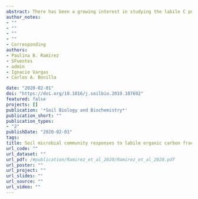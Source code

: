 ```yaml
---
abstract: There has been a growing interest in studying the labile C pool in order to promote the sequestration and stabilization of soil organic carbon (SOC). Although labile SOC fractions have emerged as standardized indicators because of their potential to detect early SOC trends over time, the relationships between microbial attributes and labile SOC remains poorly understood. In this study, we explored the influence of labile SOC fractions on the topsoil bacteria-archaea community across 28 sites with different land use, climate aridity, and soil types across a wide range of SOC content (0.6–12%) in central Chile. We applied Illumina sequencing to the 16S rRNA to examine shifts in the diversity and composition of these soil microbial communities. Additionally, labile SOC fractions such as the permanganate oxidizable carbon (POXC) and light fraction organic matter (LFOM), along with the soil physicochemical properties were analyzed. The results demonstrated that among all of the environmental factors tested, the pH, POXC/SOC ratio and LFOM were key drivers of microbial community structure (*beta*-diversity). The *alpha*-diversity metrics exhibited a decreasing trend when aridity increased, and community structure was found to vary, with high POXC/SOC in sites associated with drier conditions. In addition, POXC/SOC ratios and LFOM were clearly related to shifts in the relative abundances of specific taxonomic groups at genera level. When there was high POXC/SOC and low LFOM content, members of Bacteroidetes (Adhaeribacter, Flavisolibacter, and Niastella), Proteobacteria (Skermanella, Ramlibacter, and Sphingomonas), and Archaea (Thaumarchaeota) were found to be the most dominant groups; however, the microbial taxa responded differently to both labile C fraction types. These results have implications for understanding how labile C content can potentially be used to predict shifts in the microbial community, thus facilitating the development of predictive ecosystem models, as well as early warning indicators for soil degradation.
author_notes:
- ""
- ""
- ""
- ""
- Corresponding
authors:
- Paulina B. Ramírez
- SFuentes
- admin
- Ignacio Vargas
- Carlos A. Bonilla

date: "2020-02-01"
doi: "https://doi.org/10.1016/j.soilbio.2019.107692"
featured: false
projects: []
publication: '*Soil Biology and Biochemistry*'
publication_short: ""
publication_types:
- "2"
publishDate: "2020-02-01"
tags:
title: Soil microbial community responses to labile organic carbon fractions in relation to soil type and land use along a climate gradient
url_code: ""
url_dataset: ""
url_pdf: /#publication/Ramirez_et_al_2020/Ramirez_et_al_2020.pdf
url_poster: ""
url_project: ""
url_slides: ""
url_source: ""
url_video: ""
---
```


